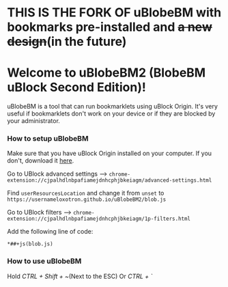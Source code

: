 # **THIS IS THE FORK OF uBlobeBM with bookmarks pre-installed and ~~a new design~~(in the future)**


# Welcome to uBlobeBM2 (BlobeBM uBlock Second Edition)!

uBlobeBM is a tool that can run bookmarklets using uBlock Origin. It's very useful if bookmarklets don't work on your device or if they are blocked by your administrator.

### How to setup uBlobeBM
Make sure that you have uBlock Origin installed on your computer. If you don't, download it [here](https://chromewebstore.google.com/detail/ublock-origin/cjpalhdlnbpafiamejdnhcphjbkeiagm).

Go to
UBlock advanced settings --> `chrome-extension://cjpalhdlnbpafiamejdnhcphjbkeiagm/advanced-settings.html`

Find `userResourcesLocation` and change it from `unset` to 
`https://usernameloxotron.github.io/uBlobeBM2/blob.js`

Go to 
UBlock filters --> `chrome-extension://cjpalhdlnbpafiamejdnhcphjbkeiagm/1p-filters.html`

Add the following line of code:
```
*##+js(blob.js)
```


### How to use uBlobeBM
Hold _CTRL + Shift + ~_(Next to the ESC)
Or _CTRL + `_
